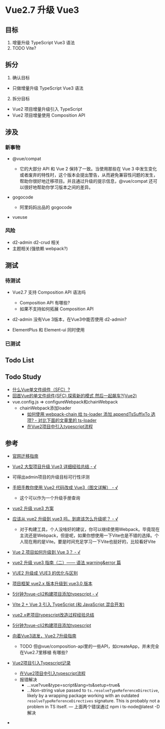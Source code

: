 # Vue2.7 升级 Vue3

## 目标

1. 增量升级 TypeScript Vue3 语法
2. TODO Vite?

## 拆分
1. 确认目标
  - 只做增量升级 TypeScript Vue3 语法
2. 拆分目标
  - Vue2 项目增量升级引入 TypeScript
  - Vue2 项目增量使用 Composition API

## 涉及

### 新事物

- @vue/compat
  - 它的大部分 API 和 Vue 2 保持了一致。当使用那些在 Vue 3 中发生变化或者废弃的特性时，这个版本会提出警告，从而避免兼容性问题的发生，帮助你很好地迁移项目。并且通过升级的提示信息，@vue/compat 还可以很好地帮助你学习版本之间的差异。

- gogocode
  - 阿里妈妈出品的 gogocode

- vueuse


### 风险

- d2-admin d2-crud 相关
- 主题相关(强依赖 webpack?)

## 测试

### 待测试

- Vue2.7 支持 Composition API 语法吗
  - Composition API 有哪些?
  - 如果不支持如何拓展 Composition API

- d2-admin 没有Vue 3版本，在Vue3中能否使用 d2-admin?


- ElementPlus 和 Element-ui 同时使用

### 已测试

## Todo List
## Todo Study
* [什么Vue单文件组件（SFC）?](https://blog.csdn.net/qq_20173195/article/details/126604245)
* [回首Vue的单文件组件(SFC),探索新的模式,然后一起飙车?(Vue2)](http://www.pipipi.net/14718.html/amp)
* vue.config.js => configureWebpack和chainWebpack
  * chainWebpack添加loader
    * [如何使用 webpack-chain 给 ts-loader 添加 appendTsSuffixTo 选项?  - 对比下面的文章里的 ts-loader](https://devpress.csdn.net/vue/632bdbd12b9e466d077a9dd1.html)
    * [在Vue2项目中引入typescript流程](https://juejin.cn/post/6927882445261914126)

## 参考
- [官网迁移指南](https://v3-migration.vuejs.org/zh/)
- [Vue2 大型项目升级 Vue3 详细经验总结 - √](https://blog.csdn.net/Kevinblant/article/details/126238184)
 - 可得出admin项目的升级目标可行性评测

- [手把手教你使用 Vue2 代码改成 Vue3（图文详解） - √](https://www.php.cn/vuejs/482097.html)
  - 这个可以作为一个升级手册查询
- [vue2 升级 vue3 方案](https://blog.csdn.net/majing0520/article/details/111996685)

- [应该从 vue2 升级到 vue3 吗，到底该怎么升级呢？ - √](https://cloud.tencent.com/developer/article/2144230)
  - 对于构建工具，个人没啥好的建议，你可以继续使用Webpack。毕竟现在主流还是Webpack，但是呢，如果你想使用一下Vite也是不错的选择。个人现在用的是Vite。要是时间充足学习一下Vite也挺好的，比较看好Vite
- [Vue 2 项目如何升级到 Vue 3？ - √](https://blog.csdn.net/fd2025/article/details/124860573)
- [vue2 升级 vue3 指南（二）—— 语法 warning&error 篇 ](https://www.cnblogs.com/xsilence/p/16466500.html)
- [VUE2 升级成 VUE3 的优化与区别](http://events.jianshu.io/p/65643ca9a3f2)
- [项目框架 vue2.x 版本升级到 vue3.0 版本](https://www.jianshu.com/p/9e0cf2e23602)

- [5分钟为vue-cli2构建项目添加typescript - √](https://juejin.cn/post/6844903972365402126)

- [Vite 2 + Vue 3 引入 TypeScript (和 JavaScript 混合开发)](https://www.jianshu.com/p/f8d4637320db)
- [vue2.x老项目typescript改造过程经验总结](https://zhuanlan.zhihu.com/p/384050126)
- [5分钟为vue-cli2构建项目添加typescript](https://juejin.cn/post/6844903972365402126)
- [向着Vue3进发，Vue2.7升级指南](https://juejin.cn/post/7115688305215143949)
  - TODO 但@vue/composition-api里的一些API，如createApp，并未完全在Vue2.7里移植  有哪些?

- [Vue2项目引入Typescript记录](https://juejin.cn/post/7043999977680404488)
  - [在Vue2项目中引入typescript流程](https://juejin.cn/post/6927882445261914126)
  - 报错解决
    - ...vue?vue&type=script&lang=ts&setup=true&
    - ...Non-string value passed to `ts.resolveTypeReferenceDirective`, likely by a wrapping package working with an outdated `resolveTypeReferenceDirectives` signature. This is probably not a problem in TS itself.
    — 上面两个错误通过  npm i ts-node@latest -D 解决
	
- [](https://github.com/vuejs/composition-api/blob/HEAD/README.zh-CN.md)
